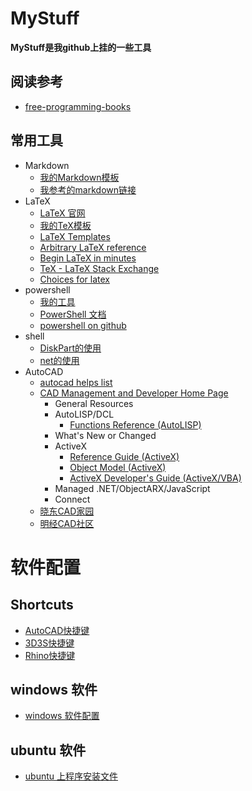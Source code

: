 <!-- Makedown Template -->
<!-- 模板文件 2019.10.10 -->
# MyStuff
**MyStuff是我github上挂的一些工具**
## 阅读参考
- [free-programming-books](https://ebookfoundation.github.io/free-programming-books/free-programming-books.html "很全的语言链接")
## 常用工具
- Markdown
  - [我的Markdown模板](Template/MyMarkdownTemp.md "模板文件链接")
  - [我参考的markdown链接](https://www.runoob.com/markdown/md-tutorial.html)
- LaTeX
  - [LaTeX 官网](https://www.latex-project.org/)
  - [我的TeX模板](Template/CalTemp.tex "模板文件链接")
  - [LaTeX Templates](http://www.latextemplates.com/)
  - [Arbitrary LaTeX reference](http://latex.knobs-dials.com/)
  - [Begin LaTeX in minutes](https://github.com/luong-komorebi/Begin-Latex-in-minutes)
  - [TeX - LaTeX Stack Exchange](https://tex.stackexchange.com/)
  - [Choices for latex](https://tex.meta.stackexchange.com/questions/1564/tex-community-polls/1567#1567)
- powershell
  - [我的工具](PowershellFile.ps1)
  - [PowerShell 文档](https://docs.microsoft.com/zh-cn/powershell/)
  - [powershell on github](https://github.com/PowerShell)
- shell
  - [DiskPart的使用](DiskPart.md)
  - [net的使用](Net.md)
- AutoCAD
  - [autocad helps list](https://knowledge.autodesk.com/support/autocad/troubleshooting/caas/sfdcarticles/sfdcarticles/Where-to-find-the-online-help-for-Autodesk-AutoCAD.html)
  - [CAD Management and Developer Home Page](http://help.autodesk.com/view/ACD/2016/ENU/files/homepage_dev.htm)
    - General Resources
    - AutoLISP/DCL
      - [Functions Reference (AutoLISP)](http://help.autodesk.com/view/ACD/2016/ENU/?guid=GUID-4CEE5072-8817-4920-8A2D-7060F5E16547)
    - What's New or Changed
    - ActiveX
      - [Reference Guide (ActiveX)](http://help.autodesk.com/view/ACD/2016/ENU/?guid=GUID-5D302758-ED3F-4062-A254-FB57BAB01C44)
      - [Object Model (ActiveX)](http://help.autodesk.com/view/ACD/2016/ENU/?guid=GUID-A809CD71-4655-44E2-B674-1FE200B9FE30)
      - [ActiveX Developer's Guide (ActiveX/VBA)](http://help.autodesk.com/view/ACD/2016/ENU/?guid=GUID-36BF58F3-537D-4B59-BEFE-2D0FEF5A4443)
    - Managed .NET/ObjectARX/JavaScript
    - Connect
  - [晓东CAD家园](http://www.xdcad.net/)
  - [明经CAD社区](http://www.mjtd.com/)

# 软件配置
## Shortcuts
- [AutoCAD快捷键](ShortCuts/ShortCuts_AutoCAD.lsp)
- [3D3S快捷键](ShortCuts/ShortCuts_3D3S.lsp)
- [Rhino快捷键](ShortCuts/ShortCuts_Rhino.txt)
  
## windows 软件
- [windows 软件配置](windows_softwares.txt)

## ubuntu 软件
- [ubuntu 上程序安装文件](vimFile.txt)



